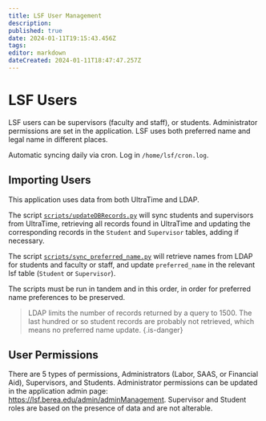 ```yaml
---
title: LSF User Management
description: 
published: true
date: 2024-01-11T19:15:43.456Z
tags: 
editor: markdown
dateCreated: 2024-01-11T18:47:47.257Z
---
```


# LSF Users
LSF users can be supervisors (faculty and staff), or students. Administrator permissions are set in the application. LSF uses both preferred name and legal name in different places. 

Automatic syncing daily via cron. Log in `/home/lsf/cron.log`.

## Importing Users

This application uses data from both UltraTime and LDAP. 

The script [`scripts/updateDBRecords.py`](https://github.com/BCStudentSoftwareDevTeam/lsf/blob/development/scripts/updateDBRecords.py) will sync students and supervisors from UltraTime, retrieving all records found in UltraTime and updating the corresponding records in the `Student` and `Supervisor` tables, adding if necessary.

The script [`scripts/sync_preferred_name.py`](https://github.com/BCStudentSoftwareDevTeam/lsf/blob/development/scripts/sync_preferred_name.py) will retrieve names from LDAP for students and faculty or staff, and update `preferred_name` in the relevant lsf table (`Student` or `Supervisor`).

The scripts must be run in tandem and in this order, in order for preferred name preferences to be preserved.

>LDAP limits the number of records returned by a query to 1500. The last hundred or so student records are probably not retrieved, which means no preferred name update.
{.is-danger}


 ## User Permissions
 
There are 5 types of permissions, Administrators (Labor, SAAS, or Financial Aid), Supervisors, and Students. Administrator permissions can be updated in the application admin page: https://lsf.berea.edu/admin/adminManagement. Supervisor and Student roles are based on the presence of data and are not alterable.